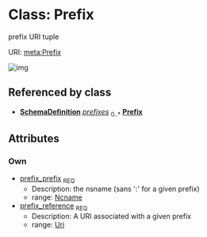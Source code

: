 
# Class: Prefix


prefix URI tuple

URI: [meta:Prefix](https://w3id.org/biolink/biolinkml/meta/Prefix)


![img](http://yuml.me/diagram/nofunky;dir:TB/class/[SchemaDefinition],[SchemaDefinition]++-%20prefixes%200..*>[Prefix&#124;prefix_prefix(pk):ncname;prefix_reference:uri])

## Referenced by class

 *  **[SchemaDefinition](SchemaDefinition.md)** *[prefixes](prefixes.md)*  <sub>0..*</sub>  **[Prefix](Prefix.md)**

## Attributes


### Own

 * [prefix_prefix](prefix_prefix.md)  <sub>REQ</sub>
    * Description: the nsname (sans ':' for a given prefix)
    * range: [Ncname](types/Ncname.md)
 * [prefix_reference](prefix_reference.md)  <sub>REQ</sub>
    * Description: A URI associated with a given prefix
    * range: [Uri](types/Uri.md)
